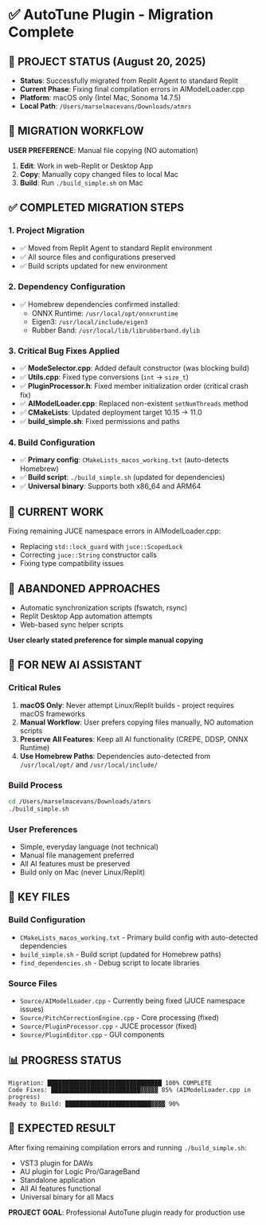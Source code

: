 # ✅ AutoTune Plugin - Migration Complete

## 🎯 PROJECT STATUS (August 20, 2025)
- **Status**: Successfully migrated from Replit Agent to standard Replit
- **Current Phase**: Fixing final compilation errors in AIModelLoader.cpp
- **Platform**: macOS only (Intel Mac, Sonoma 14.7.5)
- **Local Path**: `/Users/marselmacevans/Downloads/atmrs`

## 🔄 MIGRATION WORKFLOW
**USER PREFERENCE**: Manual file copying (NO automation)
1. **Edit**: Work in web-Replit or Desktop App
2. **Copy**: Manually copy changed files to local Mac
3. **Build**: Run `./build_simple.sh` on Mac

## ✅ COMPLETED MIGRATION STEPS

### 1. Project Migration
- ✅ Moved from Replit Agent to standard Replit environment  
- ✅ All source files and configurations preserved
- ✅ Build scripts updated for new environment

### 2. Dependency Configuration
- ✅ Homebrew dependencies confirmed installed:
  - ONNX Runtime: `/usr/local/opt/onnxruntime` 
  - Eigen3: `/usr/local/include/eigen3`
  - Rubber Band: `/usr/local/lib/librubberband.dylib`

### 3. Critical Bug Fixes Applied
- ✅ **ModeSelector.cpp**: Added default constructor (was blocking build)
- ✅ **Utils.cpp**: Fixed type conversions (`int` → `size_t`)
- ✅ **PluginProcessor.h**: Fixed member initialization order (critical crash fix)
- ✅ **AIModelLoader.cpp**: Replaced non-existent `setNumThreads` method
- ✅ **CMakeLists**: Updated deployment target 10.15 → 11.0
- ✅ **build_simple.sh**: Fixed permissions and paths

### 4. Build Configuration
- ✅ **Primary config**: `CMakeLists_macos_working.txt` (auto-detects Homebrew)
- ✅ **Build script**: `./build_simple.sh` (updated for dependencies)
- ✅ **Universal binary**: Supports both x86_64 and ARM64

## 🔧 CURRENT WORK
Fixing remaining JUCE namespace errors in AIModelLoader.cpp:
- Replacing `std::lock_guard` with `juce::ScopedLock`
- Correcting `juce::String` constructor calls  
- Fixing type compatibility issues

## 🚫 ABANDONED APPROACHES
- Automatic synchronization scripts (fswatch, rsync)
- Replit Desktop App automation attempts
- Web-based sync helper scripts

**User clearly stated preference for simple manual copying**

## 🎯 FOR NEW AI ASSISTANT

### Critical Rules
1. **macOS Only**: Never attempt Linux/Replit builds - project requires macOS frameworks
2. **Manual Workflow**: User prefers copying files manually, NO automation scripts
3. **Preserve All Features**: Keep all AI functionality (CREPE, DDSP, ONNX Runtime)
4. **Use Homebrew Paths**: Dependencies auto-detected from `/usr/local/opt/` and `/usr/local/include/`

### Build Process
```bash
cd /Users/marselmacevans/Downloads/atmrs
./build_simple.sh
```

### User Preferences
- Simple, everyday language (not technical)
- Manual file management preferred
- All AI features must be preserved
- Build only on Mac (never Linux/Replit)

## 📁 KEY FILES

### Build Configuration
- `CMakeLists_macos_working.txt` - Primary build config with auto-detected dependencies
- `build_simple.sh` - Build script (updated for Homebrew paths)
- `find_dependencies.sh` - Debug script to locate libraries

### Source Files  
- `Source/AIModelLoader.cpp` - Currently being fixed (JUCE namespace issues)
- `Source/PitchCorrectionEngine.cpp` - Core processing (fixed)
- `Source/PluginProcessor.cpp` - JUCE processor (fixed)
- `Source/PluginEditor.cpp` - GUI components

## 📊 PROGRESS STATUS
```
Migration: ████████████████████████████████ 100% COMPLETE
Code Fixes: █████████████████████████▓▓▓▓▓ 85% (AIModelLoader.cpp in progress)  
Ready to Build: ████████████████████████▓▓▓▓ 90%
```

## 🎯 EXPECTED RESULT
After fixing remaining compilation errors and running `./build_simple.sh`:
- VST3 plugin for DAWs
- AU plugin for Logic Pro/GarageBand  
- Standalone application
- All AI features functional
- Universal binary for all Macs

**PROJECT GOAL**: Professional AutoTune plugin ready for production use